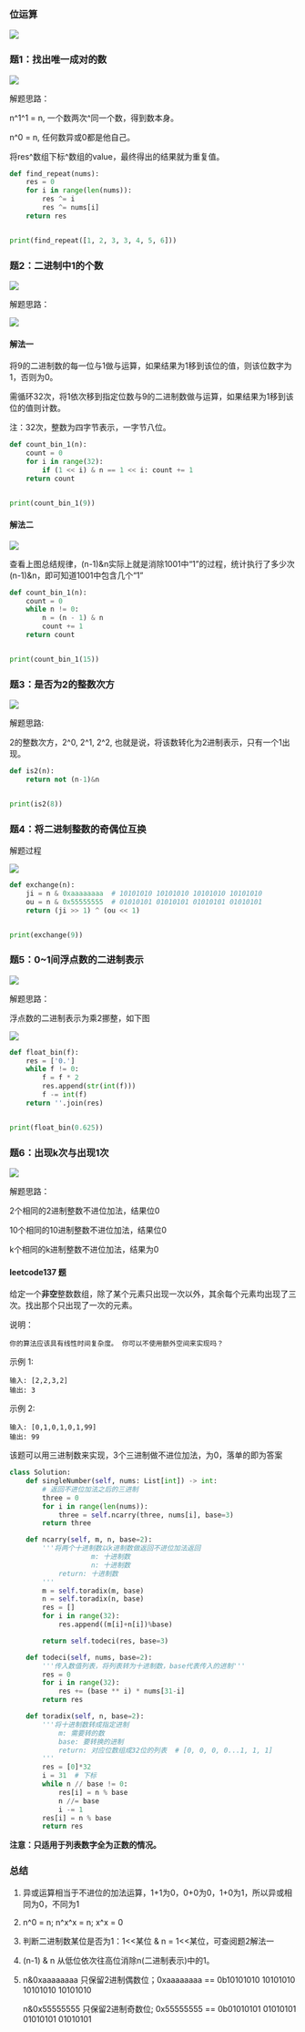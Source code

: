### 位运算

![](../images/位运算.png)

### 题1：找出唯一成对的数

![](../images/wys1.png)

解题思路：

n^1^1 = n, 一个数两次^同一个数，得到数本身。

n^0 = n, 任何数异或0都是他自己。

将res^数组下标^数组的value，最终得出的结果就为重复值。

```python
def find_repeat(nums):
	res = 0
	for i in range(len(nums)):
		res ^= i
		res ^= nums[i]
	return res


print(find_repeat([1, 2, 3, 3, 4, 5, 6]))
```

### 题2：二进制中1的个数

![](../images/wys2.png)

解题思路：

![](../images/wys2_1.png)

#### 解法一

将9的二进制数的每一位与1做与运算，如果结果为1移到该位的值，则该位数字为1，否则为0。

需循环32次，将1依次移到指定位数与9的二进制数做与运算，如果结果为1移到该位的值则计数。

注：32次，整数为四字节表示，一字节八位。

```python
def count_bin_1(n):
	count = 0
	for i in range(32):
		if (1 << i) & n == 1 << i: count += 1
	return count


print(count_bin_1(9))
```

#### 解法二

![](../images/wys2_2.png)

查看上图总结规律，(n-1)&n实际上就是消除1001中“1”的过程，统计执行了多少次(n-1)&n，即可知道1001中包含几个“1”

```python
def count_bin_1(n):
	count = 0
	while n != 0:
		n = (n - 1) & n
		count += 1
	return count


print(count_bin_1(15))
```

### 题3：是否为2的整数次方

![](../images/wys3.png)

解题思路:

2的整数次方，2^0, 2^1, 2^2, 也就是说，将该数转化为2进制表示，只有一个1出现。

```python
def is2(n):
	return not (n-1)&n


print(is2(8))
```

### 题4：将二进制整数的奇偶位互换

解题过程

![](../images/wys4_1.png)

```python
def exchange(n):
	ji = n & 0xaaaaaaaa  # 10101010 10101010 10101010 10101010
	ou = n & 0x55555555  # 01010101 01010101 01010101 01010101
	return (ji >> 1) ^ (ou << 1)


print(exchange(9))
```

### 题5：0~1间浮点数的二进制表示

![](../images/wys5.png)

解题思路：

浮点数的二进制表示为乘2挪整，如下图

![](../images/wys5_1.png)

```python
def float_bin(f):
	res = ['0.']
	while f != 0:
		f = f * 2
		res.append(str(int(f)))
		f -= int(f)
	return ''.join(res)


print(float_bin(0.625))
```

### 题6：出现k次与出现1次

![](../images/wys6.png)

解题思路：

2个相同的2进制整数不进位加法，结果位0

10个相同的10进制整数不进位加法，结果位0

k个相同的k进制整数不进位加法，结果为0

#### leetcode137 题

给定一个**非空**整数数组，除了某个元素只出现一次以外，其余每个元素均出现了三次。找出那个只出现了一次的元素。

说明：

```
你的算法应该具有线性时间复杂度。 你可以不使用额外空间来实现吗？
```

示例 1:

```
输入: [2,2,3,2]
输出: 3
```


示例 2:

```
输入: [0,1,0,1,0,1,99]
输出: 99
```

该题可以用三进制数来实现，3个三进制做不进位加法，为0，落单的即为答案

```python
class Solution:
    def singleNumber(self, nums: List[int]) -> int:
        # 返回不进位加法之后的三进制
        three = 0
        for i in range(len(nums)):
            three = self.ncarry(three, nums[i], base=3)
        return three

    def ncarry(self, m, n, base=2):
        '''将两个十进制数以k进制数做返回不进位加法返回
                    m: 十进制数
                    n: 十进制数
            return: 十进制数
        '''
        m = self.toradix(m, base)
        n = self.toradix(n, base)
        res = []
        for i in range(32):
            res.append((m[i]+n[i])%base)

        return self.todeci(res, base=3)

    def todeci(self, nums, base=2):
        '''传入数值列表，将列表转为十进制数，base代表传入的进制'''
        res = 0
        for i in range(32):
            res += (base ** i) * nums[31-i]
        return res

    def toradix(self, n, base=2):
        '''将十进制数转成指定进制
            m: 需要转的数
            base: 要转换的进制
            return: 对应位数组成32位的列表  # [0, 0, 0, 0...1, 1, 1] 
        '''
        res = [0]*32
        i = 31  # 下标
        while n // base != 0:
            res[i] = n % base
            n //= base
            i -= 1
        res[i] = n % base
        return res
```

**注意：只适用于列表数字全为正数的情况。**

### 总结

1. 异或运算相当于不进位的加法运算，1+1为0，0+0为0，1+0为1，所以异或相同为0，不同为1

2. n^0 = n;  n^x^x = n; x^x = 0

3. 判断二进制数某位是否为1：1<<某位 & n = 1<<某位，可查阅题2解法一

4. (n-1) & n 从低位依次往高位消除n(二进制表示)中的1。

5. n&0xaaaaaaaa 只保留2进制偶数位；0xaaaaaaaa == 0b10101010 10101010 10101010 10101010

   n&0x55555555 只保留2进制奇数位;  0x55555555 == 0b01010101 01010101 01010101 01010101

